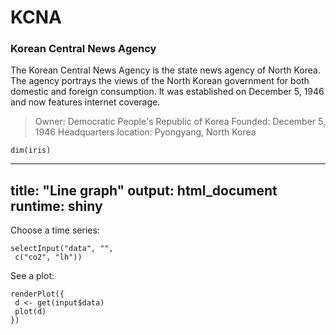 # KCNA

### Korean Central News Agency
The Korean Central News Agency is the state news agency of North Korea. The agency portrays the views of the North Korean government for both domestic and foreign consumption. It was established on December 5, 1946 and now features internet coverage.

> Owner: Democratic People's Republic of Korea
> Founded: December 5, 1946
> Headquarters location: Pyongyang, North Korea

```{r eval=FALSE}
dim(iris)
```

---
title: "Line graph"
output: html_document
runtime: shiny
---

Choose a time series:
```{r echo = FALSE}
selectInput("data", "",
 c("co2", "lh"))
```
See a plot:
```{r echo = FALSE}
renderPlot({
 d <- get(input$data)
 plot(d)
})
```
